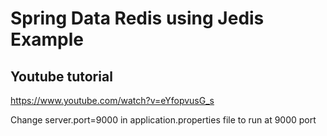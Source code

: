 # Spring Data Redis using Jedis Example

## Youtube tutorial

https://www.youtube.com/watch?v=eYfopvusG_s

Change server.port=9000 in application.properties file to run at 9000 port
